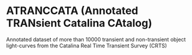 # ATRANCCATA (Annotated TRANsient Catalina CAtalog)

Annotated dataset of more than 10000 transient and non-transient object light-curves from the Catalina Real Time Transient Survey (CRTS)
